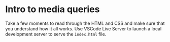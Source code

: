 # Intro to media queries

Take a few moments to read through the HTML and CSS and make sure that you understand how it all works. Use VSCode Live Server to launch a local development server to serve the `index.html` file.
